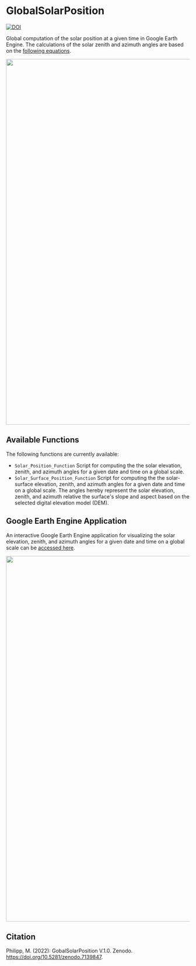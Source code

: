# GlobalSolarPosition
[![DOI](https://zenodo.org/badge/544945169.svg)](https://zenodo.org/badge/latestdoi/544945169)

Global computation of the solar position at a given time in Google Earth Engine. The calculations of the solar zenith and azimuth angles are based on the [following equations](https://gml.noaa.gov/grad/solcalc/solareqns.PDF).

<img src="img/solar-surface-animation.gif" width=1000>


## Available Functions

The following functions are currently available:

* `Solar_Position_Function` Script for computing the the solar elevation, zenith, and azimuth angles for a given date and time on a global scale.
* `Solar_Surface_Position_Function` Script for computing the the solar-surface elevation, zenith, and azimuth angles for a given date and time on a global scale. The angles hereby represent the solar elevation, zenith, and azimuth relative the surface's slope and aspect based on the selected digital elevation model (DEM).


## Google Earth Engine Application

An interactive Google Earth Engine application for visualizing the solar elevation, zenith, and azimuth angles for a given date and time on a global scale can be [accessed here](https://mbalthasarphilipp.users.earthengine.app/view/globalsolarposition).

<img src="img/gee_app.gif" width=1000>

## Citation
Philipp, M. (2022): GobalSolarPosition V.1.0. Zenodo. https://doi.org/10.5281/zenodo.7139847.

